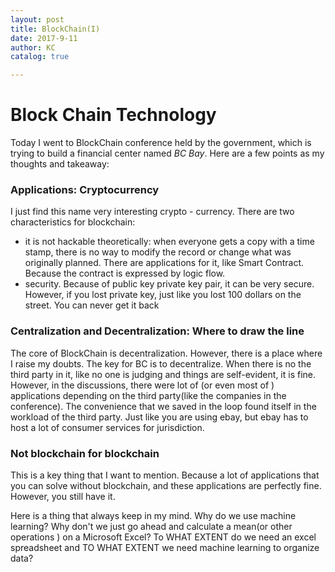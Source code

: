 ```yaml
---
layout: post
title: BlockChain(I)
date: 2017-9-11
author: KC
catalog: true

---
```

# Block Chain Technology 

Today I went to BlockChain conference held by the government, which is trying to build a financial center named *BC Bay*. Here are a few points as my thoughts and takeaway: 

### Applications: Cryptocurrency 
I just find this name very interesting crypto - currency. There are two characteristics for blockchain: 
* it is not hackable theoretically: when everyone gets a copy with a time stamp, there is no way to modify the record or change what was originally planned. There are applications for it, like Smart Contract. Because the contract is expressed by logic flow. 
* security. Because of public key private key pair, it can be very secure. However, if you lost private key, just like you lost 100 dollars on the street. You can never get it back

### Centralization and Decentralization: Where to draw the line 
The core of BlockChain is decentralization. However, there is a place where I raise my doubts. The key for BC is to decentralize. When there is no the third party in it, like no one is judging and things are self-evident, it is fine. However, in the discussions, there were lot of (or even most of ) applications depending on the third party(like the companies in the conference). The convenience that we saved in the loop found itself in the workload of the third party. Just like you are using ebay, but ebay has to host a lot of consumer services for jurisdiction. 

### Not blockchain for blockchain 
This is a key thing that I want to mention. Because a lot of applications that you can solve without blockchain, and these applications are perfectly fine. However, you still have it. 

Here is a thing that always keep in my mind. Why do we use machine learning? Why don't we just go ahead and calculate a mean(or other operations ) on a Microsoft Excel? To WHAT EXTENT do we need an excel spreadsheet and TO WHAT EXTENT we need machine learning to organize data? 